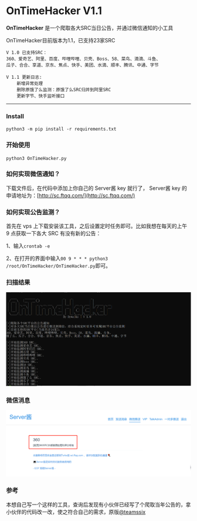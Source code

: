 # OnTimeHacker V1.1 #

**OnTimeHacker** 是一个爬取各大SRC当日公告，并通过微信通知的小工具

OnTimeHacker目前版本为1.1，已支持23家SRC
```
V 1.0 已支持SRC：
360、爱奇艺、阿里、百度、哔哩哔哩、贝壳、Boss、58、菜鸟、滴滴、斗鱼、
瓜子、合合、享道、京东、焦点、快手、美团、水滴、顺丰、腾讯、中通、字节

V 1.1 更新日志:
    新增异常处理
    删除原饿了么监测：原饿了么SRC归并到阿里SRC
    更新字节、快手监听接口
```

------

### Install ###

```
python3 -m pip install -r requirements.txt
```

### 开始使用 ###

```
python3 OnTimeHacker.py
```

### 如何实现微信通知？

下载文件后，在代码中添加上你自己的 Server酱 key 就行了， Server酱 key 的申请地址为：[http://sc.ftqq.com/](http://sc.ftqq.com/)

### 如何实现公告监测？

首先在 vps 上下载安装该工具，之后设置定时任务即可。比如我想在每天的上午 9 点获取一下各大 SRC 有没有新的公告：

1、输入`crontab -e`

2、在打开的界面中输入`00 9 * * * python3 /root/OnTimeHacker/OnTimeHacker.py`即可。

### 扫描结果 ###

![OnTimeHacker](./image/OnTimeHacker.jpg)

### 微信消息 ###

![Notice](./image/Notice.jpg)

### 参考 ###
本想自己写一个这样的工具，查询后发现有小伙伴已经写了个爬取当年公告的，拿小伙伴的代码改一改，使之符合自己的需求，原版[@teamssix](http://sc.ftqq.com/)
